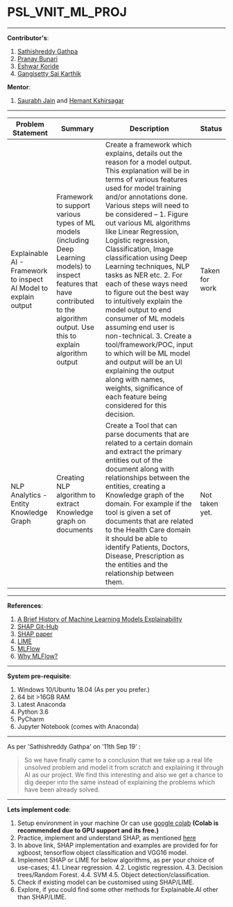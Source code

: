 # PSL_VNIT_ML_PROJ
----

**Contributor's**:
1. [Sathishreddy Gathpa](sathishreddygathpa@gmail.com)
2. [Pranay Bunari](pranaybunari@gmail.com)
3. [Eshwar Koride](eshwarkoride7799@gmail.com)
4. [Gangisetty Sai Karthik](saikarthik3099@gmail.com)

**Mentor**:
1. [Saurabh Jain](saurabh.vnit@gmail.com) and [Hemant Kshirsagar](hemantkshirsagar8@gmail.com)

----

Problem Statement|Summary|Description|Status
---|---|---|---|
Explainable AI - Framework to inspect AI Model to explain output|Framework to support various types of ML models (including Deep Learning models) to inspect features that have contributed to the algorithm output. Use this to explain algorithm output|Create a framework which explains, details out the reason for a model output. This explanation will be in terms of various features used for model training and/or annotations done. Various steps will need to be considered – 1. Figure out various ML algorithms like Linear Regression, Logistic regression, Classification, Image classification using Deep Learning techniques, NLP tasks as NER etc. 2. For each of these ways need to figure out the best way to intuitively explain the model output to end consumer of ML models assuming end user is non-technical. 3. Create a tool/framework/POC, input to which will be ML model and output will be an UI explaining the output along with names, weights, significance of each feature being considered for this decision.|Taken for work
NLP Analytics - Entity Knowledge Graph|Creating NLP algorithm to extract Knowledge graph on documents|Create a Tool that can parse documents that are related to a certain domain and extract the primary entities out of the document along with relationships between the entities, creating a Knowledge graph of the domain. For example if the tool is given a set of documents that are related to the Health Care domain it should be able to identify Patients, Doctors, Disease, Prescription as the entities and the relationship between them.|Not taken yet. 


----

**References**:
1. [A Brief History of Machine Learning Models Explainability](https://medium.com/@Zelros/a-brief-history-of-machine-learning-models-explainability-f1c3301be9dc)
2. [SHAP Git-Hub](https://github.com/slundberg/shap)
3. [SHAP paper](https://arxiv.org/abs/1705.07874)
4. [LIME](https://arxiv.org/abs/1602.04938)
5. [MLFlow](https://mlflow.org/docs/latest/quickstart.html)
6. [Why MLFlow?](https://www.youtube.com/watch?v=QJW_kkRWAUs)

----

**System pre-requisite**:
1. Windows 10/Ubuntu 18.04 (As per you prefer.)
2. 64 bit >16GB RAM
3. Latest Anaconda
4. Python 3.6
5. PyCharm
6. Jupyter Notebook (comes with Anaconda)

----

As per 'Sathishreddy Gathpa' on '11th Sep 19' :
>So we have finally came to a conclusion that  we take up a real life unsolved problem and model it from scratch and explaining it through AI  as our project. 
>We find this interesting and also we get a chance to dig deeper into the same instead of explaining the problems which have been already solved.


----

**Lets implement code**:

1. Setup environment in your machine Or can use [google colab](https://colab.research.google.com/) **(Colab is recommended due to GPU support and its free.)** 
2. Practice, implement and understand SHAP, as mentioned [here](https://github.com/slundberg/shap)
3. In above link, SHAP implementation and examples are provided for for xgboost, tensorflow object classification and  VGG16 model.
4. Implement SHAP or LIME for below algorithms, as per your choice of use-cases;
  4.1. Linear regression.
  4.2. Logistic regression.
  4.3. Decision trees/Random Forest.
  4.4. SVM
  4.5. Object detection/classification.
5. Check if existing model can be customised using SHAP/LIME.
6. Explore, if you could find some other methods for Explainable.AI other than SHAP/LIME.
